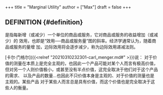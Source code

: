 +++
title = "Marginal Utility"
author = ["Max"]
draft = false
+++

## DEFINITION {#definition}

是指每新增（或减少）一个单位的商品或服务，它对商品或服务的收益增加（或减少）的
效用，也即是“效用──商品或服务量”图的斜率。经济学通常认为，随着商品或服务的量增
加，边际效用将会逐步减少，称为边际效用递减法则。

[卡尔·门格尔]({{<relref "20210310232301-carl_menger.md#" >}})说：
对于价值的测量在本质上是完全主观的，也因此一个产品可能对某个人而言有极高价值，
但对另一个人则价值极小，或甚至没有半点价值，这完全取决于他们对于这个产品的需求、
以及产品的数量…也因此不只价值本身是主观的、对于价值的测量也是主观的。某些产品
对于某些人而言总是具有价值，而这个价值也是完全取决于这些人的衡量。
